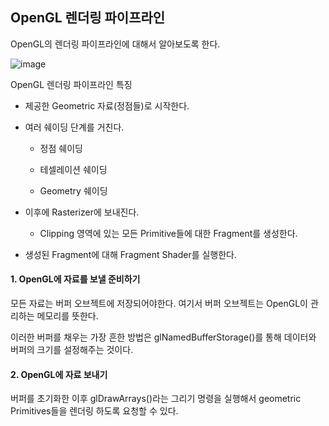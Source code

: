 ## OpenGL 렌더링 파이프라인

OpenGL의 렌더링 파이프라인에 대해서 알아보도록 한다.

![image](https://user-images.githubusercontent.com/44962038/126598319-b247e57d-584e-402c-bba4-7f967f02d6d8.png)

OpenGL 렌더링 파이프라인 특징

- 제공한 Geometric 자료(정점들)로 시작한다.

- 여러 쉐이딩 단계를 거친다.

  - 정점 쉐이딩

  - 테셀레이션 쉐이딩

  - Geometry 쉐이딩

- 이후에 Rasterizer에 보내진다.

  - Clipping 영역에 있는 모든 Primitive들에 대한 Fragment를 생성한다.

- 생성된 Fragment에 대해 Fragment Shader를 실행한다.

#### 1. OpenGL에 자료를 보낼 준비하기

모든 자료는 버퍼 오브젝트에 저장되어야한다. 여기서 버퍼 오브젝트는 OpenGL이 관리하는 메모리를 뜻한다.

이러한 버퍼를 채우는 가장 흔한 방법은 glNamedBufferStorage()를 통해 데이터와 버퍼의 크기를 설정해주는 것이다.

#### 2. OpenGL에 자료 보내기

버퍼를 초기화한 이후 glDrawArrays()라는 그리기 명령을 실행해서 geometric Primitives들을 렌더링 하도록 요청할 수 있다.

